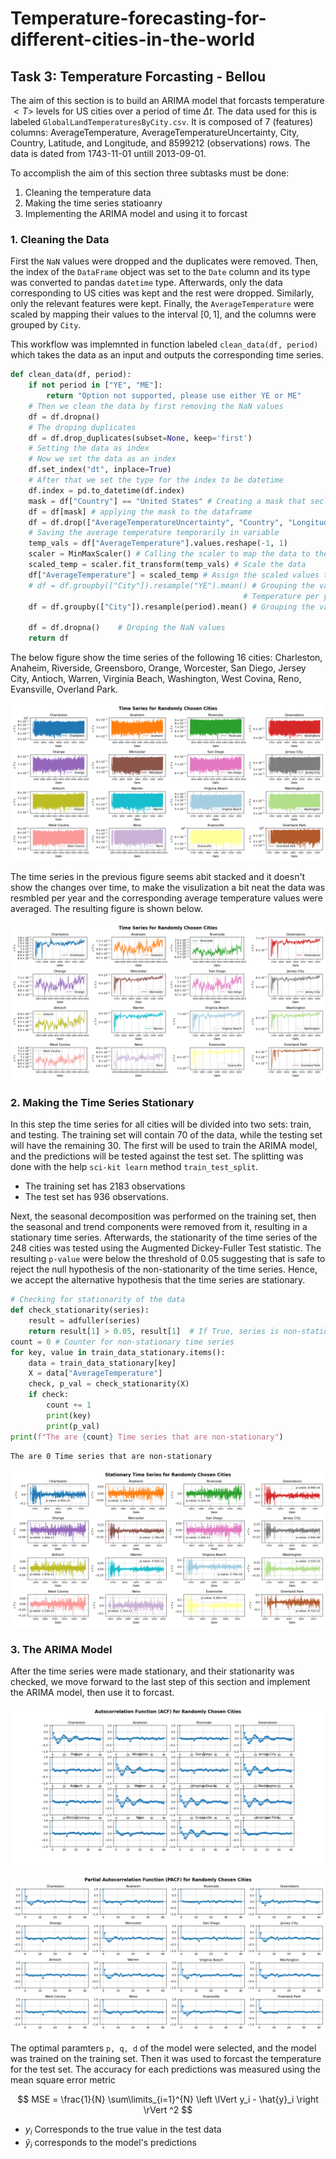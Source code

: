 # Temperature-forecasting-for-different-cities-in-the-world

## Task 3: Temperature Forcasting - Bellou 

The aim of this section is to build an ARIMA model that forcasts temperature $<T>$ levels for US cities over a period of time $\Delta t$. The data used for this is labeled `GlobalLandTemperaturesByCity.csv`. It is composed of $7$ (features) columns: AverageTemperature, AverageTemperatureUncertainty, City, Country, Latitude, and Longitude, and $8599212$ (observations) rows. The data is dated from 1743-11-01 untill 2013-09-01. 

To accomplish the aim of this section three subtasks must be done: 

1. Cleaning the temperature data
2. Making the time series statioanry 
3. Implementing the ARIMA model and using it to forcast 


### 1. Cleaning the Data

First the `NaN` values were dropped and the duplicates were removed. Then, the index of the `DataFrame` object was set to the `Date` column and its type was converted to pandas `datetime` type. Afterwards, only the data corresponding to US cities was kept and the rest were dropped. Similarly, only the relevant features were kept. Finally, the `AverageTemperature` were scaled by mapping their values to the interval $[0, 1]$, and the columns were grouped by `City`.

This workflow was implemnted in function labeled `clean_data(df, period)` which takes the data as an input and outputs the corresponding time series. 

```python
def clean_data(df, period):
    if not period in ["YE", "ME"]:
        return "Option not supported, please use either YE or ME"
    # Then we clean the data by first removing the NaN values
    df = df.dropna()
    # The droping duplicates 
    df = df.drop_duplicates(subset=None, keep='first')
    # Setting the data as index 
    # Now we set the data as an index 
    df.set_index("dt", inplace=True)
    # After that we set the type for the index to be datetime 
    df.index = pd.to_datetime(df.index)
    mask = df["Country"] == "United States" # Creating a mask that seclects the US from the data 
    df = df[mask] # applying the mask to the dataframe 
    df = df.drop(["AverageTemperatureUncertainty", "Country", "Longitude", "Latitude"], axis=1)
    # Saving the average temperature temporarily in variable 
    temp_vals = df["AverageTemperature"].values.reshape(-1, 1)
    scaler = MinMaxScaler() # Calling the scaler to map the data to the interval [0, 1] 
    scaled_temp = scaler.fit_transform(temp_vals) # Scale the data 
    df["AverageTemperature"] = scaled_temp # Assign the scaled values to their dataframe 
    # df = df.groupby(["City"]).resample("YE").mean() # Grouping the values by city and averaging the 
                                                    # Temperature per year
    df = df.groupby(["City"]).resample(period).mean() # Grouping the values by city and averaging the 
    
    df = df.dropna()    # Droping the NaN values
    return df
```
The below figure show the time series of the following $16$ cities: Charleston, Anaheim, Riverside, Greensboro, Orange, Worcester, San Diego, Jersey City, Antioch, Warren, Virginia Beach, Washington, West Covina, Reno, Evansville, Overland Park. 

![alt text](./section3_figures/section3_time_series_me.png)

The time series in the previous figure seems abit stacked and it doesn't show the changes over time, to make the visulization a bit neat the data was resmbled per year and the corresponding average temperature values were averaged. The resulting figure is shown below.
<!-- To make the visulizations look a bit nicer the data was resembled per year and the values of the average temperature $<T>$ was averaged  -->

![alt text](./section3_figures/section3_time_series_ye.png)


### 2. Making the Time Series Stationary 

In this step the time series for all cities will be divided into two sets: train, and testing. The training set will contain $70%$ of the data, while the testing set will have the remaining $30%$. The first will be used to train the ARIMA model, and the predictions will be tested against the test set. The splitting was done with the help `sci-kit learn` method `train_test_split`.

- The training set has  $2183$ observations 
- The test set has $936$ observations. 

Next, the seasonal decomposition was performed on the training set, then the seasonal and trend components were removed from it, resulting in a stationary time series. Afterwards, the stationarity of the time series of the $248$ cities was tested using the Augmented Dickey-Fuller Test statistic. The resulting `p-value` were below the threshold of $0.05$ suggesting that is safe to reject the null hypothesis of the non-stationarity of the time series. Hence, we accept the alternative hypothesis that the time series are stationary. 

```python
# Checking for stationarity of the data 
def check_stationarity(series):
    result = adfuller(series)
    return result[1] > 0.05, result[1]  # If True, series is non-stationary
count = 0 # Counter for non-stationary time series   
for key, value in train_data_stationary.items(): 
    data = train_data_stationary[key]
    X = data["AverageTemperature"]
    check, p_val = check_stationarity(X)
    if check:
        count += 1
        print(key)
        print(p_val)
print(f"The are {count} Time series that are non-stationary")
```


```console
The are 0 Time series that are non-stationary
```

![alt text](./section3_figures/section3_stat_TS.png)

### 3. The ARIMA Model

After the time series were made stationary, and their stationarity was checked, we move forward to the last step of this section and implement the ARIMA model, then use it to forcast. 

![alt text](./section3_figures/section3_acf.png)


![alt text](./section3_figures/section3_pcaf.png)

The optimal paramters `p, q, d` of the model were selected, and the model was trained on the training set. Then it was used to forcast the temperature for the test set. The accuracy for each predictions was measured using the mean square error metric

$$
MSE = \frac{1}{N} \sum\limits_{i=1}^{N} \left \lVert y_i - \hat{y}_i \right \rVert ^2
$$

- $y_i$ Corresponds to the true value in the test data 
- $\hat{y}_i$ corresponds to the model's predictions 







